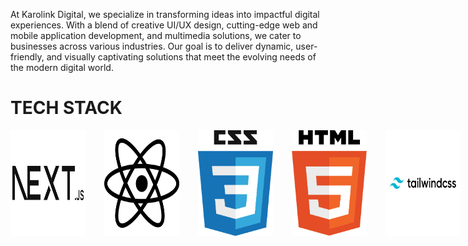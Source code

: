 <p>At Karolink Digital, we specialize in transforming ideas into impactful digital
experiences. With a blend of creative UI/UX design, cutting-edge web and mobile
application development, and multimedia solutions, we cater to businesses
across various industries. Our goal is to deliver dynamic, user-friendly, and
visually captivating solutions that meet the evolving needs of the modern digital
world.</p>

<h1>TECH STACK</h1>
<div style="display: flex; gap: 30px;">
  <img src="next-js.png" style="width: 120px; background-color: white;" />
  <img src="react.png" style="width: 120px; background-color: white;" />
  <img src="css.png" style="width: 120px; background-color: transparent;" />
  <img src="html-logo.png" style="width: 120px; background-color: transparent;" />
  <img src="tailwind-css.png" style="width: 120px; background-color: white;" />
  <img src="nodeMongo-1.png" style="width: 120px; background-color: white;" />
</div>

